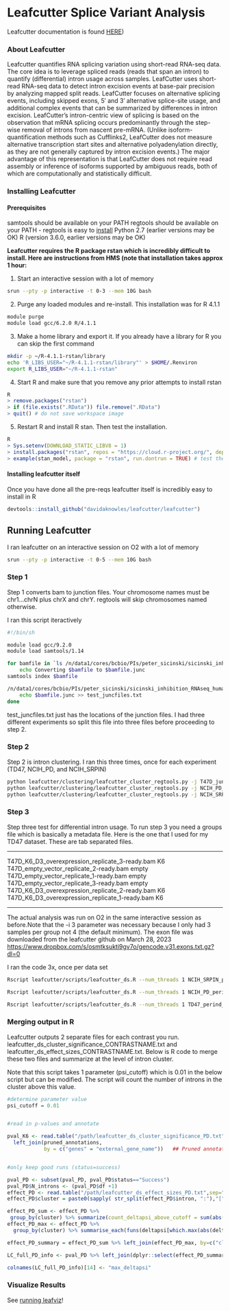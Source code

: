 # Leafcutter Splice Variant Analysis

Leafcutter documentation is found [HERE](http://davidaknowles.github.io/leafcutter/))

### About Leafcutter

Leafcutter quantifies RNA splicing variation using short-read RNA-seq data. The core idea is to leverage spliced reads (reads that span an intron) to quantify (differential) intron usage across samples. 
LeafCutter uses short-read RNA-seq data to detect intron excision events at base-pair precision by analyzing mapped split reads. LeafCutter focuses on alternative splicing events, including skipped exons, 5′ and 3′ alternative splice-site usage, and additional complex events that can be summarized by differences in intron excision. LeafCutter’s intron-centric view of splicing is based on the observation that mRNA splicing occurs predominantly through the step-wise removal of introns from nascent pre-mRNA. (Unlike isoform-quantification methods such as Cufflinks2, LeafCutter does not measure alternative transcription start sites and alternative polyadenylation directly, as they are not generally captured by intron excision events.) The major advantage of this representation is that LeafCutter does not require read assembly or inference of isoforms supported by ambiguous reads, both of which are computationally and statistically difficult.

### Installing Leafcutter

#### Prerequisites

samtools should be available on your PATH
regtools should be available on your PATH - regtools is easy to [install](https://regtools.readthedocs.io/en/latest/#installation)
Python 2.7 (earlier versions may be OK)
R (version 3.6.0, earlier versions may be OK)

**Leafcutter requires the R package rstan which is incredibly difficult to install. Here are instructions from HMS (note that installation takes approx 1 hour:**

1. Start an interactive session with a lot of memory
```bash
srun --pty -p interactive -t 0-3 --mem 10G bash
```

2. Purge any loaded modules and re-install. This installation was for R 4.1.1

```bash 
module purge 
module load gcc/6.2.0 R/4.1.1 
```
3. Make a home library and export it. If you already have a library for R you can skip the first command

```bash
mkdir -p ~/R-4.1.1-rstan/library 
echo 'R_LIBS_USER="~/R-4.1.1-rstan/library"' > $HOME/.Renviron 
export R_LIBS_USER="~/R-4.1.1-rstan" 
```

4. Start R and make sure that you remove any prior attempts to install rstan

```R
R 
> remove.packages("rstan") 
> if (file.exists(".RData")) file.remove(".RData") 
> quit() # do not save workspace image
```

5. Restart R and install R stan. Then test the installation.

```R
R 
> Sys.setenv(DOWNLOAD_STATIC_LIBV8 = 1) 
> install.packages("rstan", repos = "https://cloud.r-project.org/", dependencies = TRUE) # this part will take about 45 mins
> example(stan_model, package = "rstan", run.dontrun = TRUE) # test the installation
```

#### Installing leafcutter itself

Once you have done all the pre-reqs leafcutter itself is incredibly easy to install in R

```R
devtools::install_github("davidaknowles/leafcutter/leafcutter")
```

## Running Leafcutter

I ran leafcutter on an interactive session on O2 with a lot of memory

```bash
srun --pty -p interactive -t 0-5 --mem 10G bash
```

### Step 1

Step 1 converts bam to junction files. Your chromosome names must be chr1...chrN plus chrX and chrY. regtools will skip chromosomes named otherwise.

I ran this script iteractively

```bash
#!/bin/sh

module load gcc/9.2.0
module load samtools/1.14

for bamfile in `ls /n/data1/cores/bcbio/PIs/peter_sicinski/sicinski_inhibition_RNAseq_human_hbc04676/final/*/*ready.bam`; do
    echo Converting $bamfile to $bamfile.junc
samtools index $bamfile

/n/data1/cores/bcbio/PIs/peter_sicinski/sicinski_inhibition_RNAseq_human_hbc04676/leafcutter/regtools/build/regtools junctions extract -a 8 -m 50 -s RF  -M 500000 $bamfile -o $bamfile.junc 
    echo $bamfile.junc >> test_juncfiles.txt
done
```

test_juncfiles.txt just has the locations of the junction files. I had three different experiments so split this file into three files before proceeding to step 2.

### Step 2 

Step 2 is intron clustering. I ran this three times, once for each experiment (TD47, NCIH_PD, and NCIH_SRPIN)

```bash
python leafcutter/clustering/leafcutter_cluster_regtools.py -j T47D_juncfiles.txt -m 50 -o TD47  -l 500000
python leafcutter/clustering/leafcutter_cluster_regtools.py -j NCIH_PD_juncfiles.txt -m 50 -o NCIH_PD  -l 500000
python leafcutter/clustering/leafcutter_cluster_regtools.py -j NCIH_SRPIN_juncfiles.txt -m 50 -o NCIH_SRPIN  -l 500000
```

### Step 3

Step three test for differential intron usage. To run step 3 you need a groups file which is basically a metadata file. Here is the one that I used for my TD47 dataset. These are tab separated files.

-----------------------------------------------------

T47D_K6_D3_overexpression_replicate_3-ready.bam	K6   
T47D_empty_vector_replicate_2-ready.bam	empty    
T47D_empty_vector_replicate_1-ready.bam	empty    
T47D_empty_vector_replicate_3-ready.bam	empty     
T47D_K6_D3_overexpression_replicate_2-ready.bam	K6     
T47D_K6_D3_overexpression_replicate_1-ready.bam	K6      

------------------------------------------------------

The actual analysis was run on O2 in the same interactive session as before.Note that the -i 3 parameter was necessary because I only had 3 samples per group not 4 (the default minimum). The exon file was downloaded from the leafcutter github on March 28, 2023 https://www.dropbox.com/s/osmtksukti9gv7o/gencode.v31.exons.txt.gz?dl=0 


I ran the code 3x, once per data set

```bash
Rscript leafcutter/scripts/leafcutter_ds.R --num_threads 1 NCIH_SRPIN_perind_numers.counts.gz SRPIN_groups.txt -i 3 -e gencode.v31.exons.txt.gz 

Rscript leafcutter/scripts/leafcutter_ds.R --num_threads 1 NCIH_PD_perind_numers.counts.gz PD_groups.txt -i 3 -e gencode.v31.exons.txt.gz 

Rscript leafcutter/scripts/leafcutter_ds.R --num_threads 1 TD47_perind_numers.counts.gz T47D_groups.txt -i 3 -e gencode.v31.exons.txt.gz 
```


### Merging output in R

Leafcutter outputs 2 separate files for each contrast you run. leafcutter_ds_cluster_significance_CONTRASTNAME.txt and leafcutter_ds_effect_sizes_CONTRASTNAME.txt. Below is R code to merge these two files and summarize at the level of intron cluster. 

Note that this script takes 1 parameter (psi_cutoff) which is 0.01 in the below script but can be modified. The script will count the number of introns in the cluster above this value.


```R
#determine parameter value
psi_cutoff = 0.01


#read in p-values and annotate

pval_K6 <- read.table("/path/leafcutter_ds_cluster_significance_PD.txt",sep="\t", header=TRUE) %>%
  left_join(pruned_annotations, 
            by = c("genes" = "external_gene_name"))   ## Pruned annotations is a biomart annotations dataframe


#only keep good runs (status=success)

pval_PD <- subset(pval_PD, pval_PD$status=="Success")
pval_PD$N_introns <- (pval_PD$df +1)
effect_PD <- read.table("/path/leafcutter_ds_effect_sizes_PD.txt",sep="\t", header=TRUE)
effect_PD$cluster = paste0(sapply( str_split(effect_PD$intron, ":"),"[", 1 ),":",sapply(str_split(effect_PD$intron, ":"),"[", 4 )) #add cluster name

effect_PD_sum <- effect_PD %>%
 group_by(cluster) %>% summarize(count_deltapsi_above_cutoff = sum(abs(deltapsi) >psi_cutoff)) #determine how many introns are above deltapsi cutoff
effect_PD_max <- effect_PD %>%
  group_by(cluster) %>% summarise_each(funs(deltapsi[which.max(abs(deltapsi))])) # determine maximum value of the deltapsi

effect_PD_summary = effect_PD_sum %>% left_join(effect_PD_max, by=c("cluster")) #merge to have all info

LC_full_PD_info <- pval_PD %>% left_join(dplyr::select(effect_PD_summary, "cluster","count_deltapsi_above_cutoff","deltapsi"), by=c("cluster"="cluster")) # merge again with p-values

colnames(LC_full_PD_info)[14] <- "max_deltapsi"

```
### Visualize Results


See [running leafviz](running_leafviz.md)!
